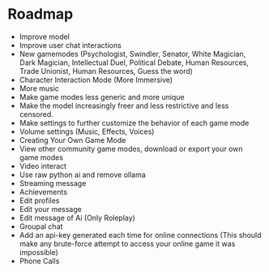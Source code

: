 # Roadmap
- Improve model
- Improve user chat interactions
- New gamemodes (Psychologist, Swindler, Senator, White Magician, Dark Magician, Intellectual Duel, Political Debate, Human Resources, Trade Unionist, Human Resources, Guess the word)
- Character Interaction Mode (More Immersive)
- More music
- Make game modes less generic and more unique
- Make the model increasingly freer and less restrictive and less censored.
- Make settings to further customize the behavior of each game mode
- Volume settings (Music, Effects, Voices)
- Creating Your Own Game Mode
- View other community game modes, download or export your own game modes
- Video interact
- Use raw python ai and remove ollama
- Streaming message
- Achievements
- Edit profiles
- Edit your message
- Edit message of Ai (Only Roleplay)
- Groupal chat
- Add an api-key generated each time for online connections (This should make any brute-force attempt to access your online game it was impossible)
- Phone Calls

